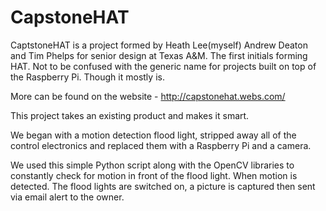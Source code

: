 # CapstoneHAT

CaptstoneHAT is a project formed by Heath Lee(myself) Andrew Deaton and Tim Phelps for senior design at Texas A&M. The first initials forming HAT. Not to be confused 
with the generic name for projects built on top of the Raspberry Pi. Though it mostly is.

More can be found on the website - http://capstonehat.webs.com/

This project takes an existing product and makes it smart.

We began with a motion detection flood light, stripped away all of the control electronics and replaced them with a Raspberry Pi and a camera.

We used this simple Python script along with the OpenCV libraries to constantly check for motion in front of the flood light. When motion is 
detected. The flood lights are switched on, a picture is captured then sent via email alert to the owner.

